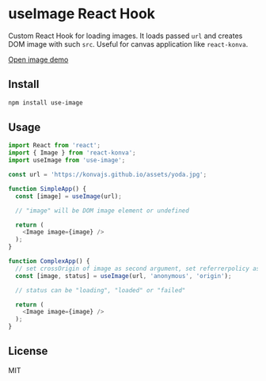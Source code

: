 # useImage React Hook

Custom React Hook for loading images. It loads passed `url` and creates DOM image with such `src`.
Useful for canvas application like `react-konva`.

[Open image demo](https://konvajs.org/docs/react/Images.html)

## Install

```bash
npm install use-image
```


## Usage

```js
import React from 'react';
import { Image } from 'react-konva';
import useImage from 'use-image';

const url = 'https://konvajs.github.io/assets/yoda.jpg';

function SimpleApp() {  
  const [image] = useImage(url);

  // "image" will be DOM image element or undefined

  return (
    <Image image={image} />
  );
}

function ComplexApp() {
  // set crossOrigin of image as second argument, set referrerpolicy as third argument
  const [image, status] = useImage(url, 'anonymous', 'origin');

  // status can be "loading", "loaded" or "failed"

  return (
    <Image image={image} />
  );
}
```



## License

MIT

